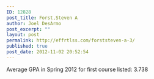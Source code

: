 ```yaml
---
ID: 12828
post_title: Forst,Steven A
author: Joel DesArmo
post_excerpt: ""
layout: post
permalink: http://effrtlss.com/forststeven-a-3/
published: true
post_date: 2012-11-02 20:52:54
---
```

<p>Average GPA in Spring 2012 for first course listed: 3.738</p>
